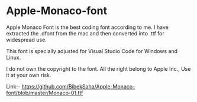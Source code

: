 # Apple-Monaco-font

Apple Monaco Font is the best coding font according to me. I have extracted the .dfont from the mac and then converted into .ttf for widespread use.

This font is specially adjusted for Visual Studio Code for Windows and Linux.

I do not own the copyright to the font. All the right belong to Apple Inc., Use it at your own risk.

Link:- https://github.com/BibekSaha/Apple-Monaco-font/blob/master/Monaco-01.ttf
